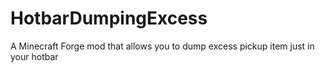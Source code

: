 # HotbarDumpingExcess
A Minecraft Forge mod that allows you to dump excess pickup item just in your hotbar

